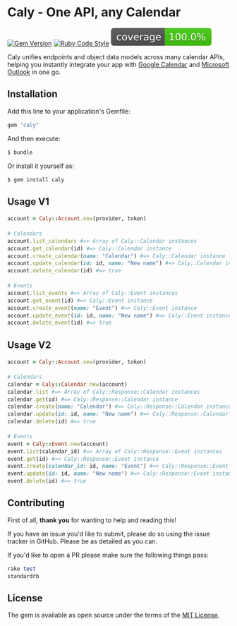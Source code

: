 # Caly - One API, any Calendar
[![Gem Version](https://badge.fury.io/rb/caly.svg)](https://badge.fury.io/rb/caly)
[![Ruby Code Style](https://img.shields.io/badge/code_style-standard-brightgreen.svg)](https://github.com/standardrb/standard)
[![Coverage](badge.svg)](https://github.com/Lucas-Hudson/caly)

Caly unifies endpoints and object data models across many calendar APIs, helping you instantly integrate your app with 
[Google Calendar](https://developers.google.com/calendar/api/guides/overview) and 
[Microsoft Outlook](https://learn.microsoft.com/en-us/graph/api/resources/calendar?view=graph-rest-1.0) in one go.

## Installation
Add this line to your application's Gemfile:

```ruby
gem "caly"
```

And then execute:
```bash
$ bundle
```

Or install it yourself as:
```bash
$ gem install caly
```

## Usage V1
```ruby
account = Caly::Account.new(provider, token)

# Calendars
account.list_calendars #=> Array of Caly::Calendar instances
account.get_calendar(id) #=> Caly::Calendar instance
account.create_calendar(name: "Calendar") #=> Caly::Calendar instance
account.update_calendar(id: id, name: "New name") #=> Caly::Calendar instance
account.delete_calendar(id) #=> true

# Events
account.list_events #=> Array of Caly::Event instances
account.get_event(id) #=> Caly::Event instance
account.create_event(name: "Event") #=> Caly::Event instance
account.update_event(id: id, name: "New name") #=> Caly::Event instance
account.delete_event(id) #=> true
```

## Usage V2
```ruby
account = Caly::Account.new(provider, token)

# Calendars
calendar = Caly::Calendar.new(account)
calendar.list #=> Array of Caly::Response::Calendar instances
calendar.get(id) #=> Caly::Response::Calendar instance
calendar.create(name: "Calendar") #=> Caly::Response::Calendar instance
calendar.update(id: id, name: "New name") #=> Caly::Response::Calendar instance
calendar.delete(id) #=> true

# Events
event = Caly::Event.new(account)
event.list(calendar_id) #=> Array of Caly::Response::Event instances
event.get(id) #=> Caly::Response::Event instance
event.create(calendar_id: id, name: "Event") #=> Caly::Response::Event instance
event.update(id: id, name: "New name") #=> Caly::Response::Event instance
event.delete(id) #=> true
```

## Contributing
First of all, **thank you** for wanting to help and reading this!

If you have an issue you'd like to submit, please do so using the issue tracker in GitHub. Please be as detailed as you can.

If you'd like to open a PR please make sure the following things pass:

```ruby
rake test
standardrb
```

## License
The gem is available as open source under the terms of the [MIT License](https://opensource.org/licenses/MIT).
